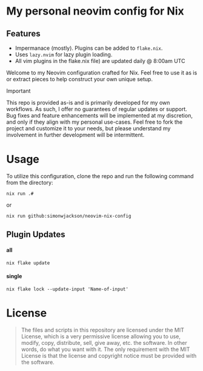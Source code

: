 # My personal neovim config for Nix



## Features

* Impermanace (mostly). Plugins can be added to `flake.nix`.
* Uses `lazy.nvim` for lazy plugin loading.
* All vim plugins in the flake.nix file) are updated daily @ 8:00am UTC

Welcome to my Neovim configuration crafted for Nix.
Feel free to use it as is or extract pieces to help construct your own unique setup.

> [!IMPORTANT]
> This repo is provided as-is and is primarily developed for my own workflows. As such, I offer no guarantees of regular updates or support. Bug fixes and feature enhancements will be implemented at my discretion, and only if they align with my personal use-cases. Feel free to fork the project and customize it to your needs, but please understand my involvement in further development will be intermittent.

# Usage

To utilize this configuration, clone the repo and run the following command from the directory:

```
nix run .#
```

or

```
nix run github:simonwjackson/neovim-nix-config
```

## Plugin Updates

#### all
```shell
nix flake update
```

#### single
```shell
nix flake lock --update-input 'Name-of-input'
```
<!--

```nix
{pkgs}:
{
  environment = {
    # Environment variables for the plugin (optional)
    # Example: GITHUB_USER = "simonwjackson";
  };
  environmentFiles = [
    # File paths to source for the plugin (optional)
    # Example: "/path/to/secure/env/file"
  ];
  replace = {
    # Replacements for the plugin (optional)
    # Example: flash = pkgs.vimPlugins.flash;
  };
}
```

## Repository Structure

```
|-[modules] -- Contains modules which are used to configure neovim
|-flake.nix -- Flake file
|-README.md -- This file
```

## Language Support

Most languages use [nvim-lspconfig](https://github.com/neovim/nvim-lspconfig) to set up language server. Additionally some languages also (or exclusively) use [null-ls](https://github.com/jose-elias-alvarez/null-ls.nvim) to extend capabilities.

### C/C++

**LSP Server**: [ccls](https://github.com/MaskRay/ccls)

### HTML

**Plugins**

- [nvim-ts-autotag](https://github.com/ellisonleao/glow.nvim/issues/44) for autoclosing and renaming html tags. Works with html, tsx, vue, svelte, and php

### Dhall

**LSP Server**: [dhall-lsp-server](https://github.com/dhall-lang/dhall-haskell/tree/main/dhall-lsp-server)

### Haskell

**LSP Server**: [haskell-language-server](https://github.com/haskell/haskell-language-server)

**Formatting**: [cabal-fmt](https://github.com/phadej/cabal-fmt)

### Java

** LSP Server**: [jdtls](https://github.com/mfussenegger/nvim-jdtls)

**Formatting**: [java-google-formater](https://github.com/google/google-java-format)

### Nix

**LSP Server**: [rnix-lsp](https://github.com/nix-community/rnix-lsp)

**Formatting**

rnix provides builtin formatting with [nixpkgs-fmt](https://github.com/nix-community/nixpkgs-fmt) but it is disabled and I am instead using null-ls with [alejandra](https://github.com/kamadorueda/alejandra)

### Python

**LSP Server**: [pyright](https://github.com/microsoft/pyright)

**Formatting**:

Using [black](https://github.com/psf/black) through null-ls

### Rust

**LSP Server**: [rust-analyzer](https://github.com/rust-analyzer/rust-analyzer)

**Formatting**

Rust analyzer provides builtin formatting with [rustfmt](https://github.com/rust-lang/rustfmt)

**Plugins**

- [rust-tools](https://github.com/simrat39/rust-tools.nvim)
- [crates.nvim](https://github.com/Saecki/crates.nvim)

### Scala

**LSP Server**: [metals](https://github.com/scalameta/nvim-metals)

### Typescript

**LSP Server**: [typescript-language-server](https://github.com/typescript-language-server/typescript-language-server)

**Linting**

Using [eslint](https://github.com/prettier/prettier) through null-ls.

**Formatting**

Disabled lsp server formatting, using [prettier](https://github.com/prettier/prettier) through null-ls.

## Plugins

This configuration includes a variety of plugins designed to enhance your Neovim experience, from LSP and Autopairs, to Completions, Git, Themes, and more. For a complete list and description of all plugins:

### LSP

- [fidget-nvim](https://github.com/j-hui/fidget.nvim) Standalone UI for nvim-lsp progress. Eye candy for the impatient.
- [nvim-lightbulb](https://github.com/kosayoda/nvim-lightbulb) shows a lightbulb in the sign column whenever a codeAction is available.
- [lsp-signature](https://github.com/ray-x/lsp_signature.nvim) Show function signature when you type.
- [nvim-lspconfig](https://github.com/neovim/nvim-lspconfig) common configurations for built-in language server
- [lspkind-nvim](https://github.com/onsails/lspkind.nvim) This tiny plugin adds vscode-like pictograms to neovim built-in lsp.
- [lspsaga.nvim](https://github.com/nvimdev/lspsaga.nvim) Neovim lsp enhance plugin.
- [null-ls.nvim](https://github.com/jose-elias-alvarez/null-ls.nvim) neovim as a language server to inject LSP diagnostics, code actions, etc.
- [nvim-code-action-menu](https://github.com/weilbith/nvim-code-action-menu) provides a handy pop-up menu for code actions
- [trouble.nvim](https://github.com/folke/trouble.nvim) pretty list of lsp data

### Autopairs

- [nvim-autopairs](https://github.com/windwp/nvim-autopairs) an autopair plugin for neovim

### ChatGPT

- [ChatGPT.nvim](https://github.com/jackMort/ChatGPT.nvim) a plugin for generating text with GPT-3.5 Turbo

### Completions

- [nvim-cmp](https://github.com/hrsh7th/nvim-cmp) a completion engine that utilizes sources (replaces nvim-compe)
  - [cmp-buffer](https://github.com/hrsh7th/cmp-buffer) a source for buffer words
  - [cmp-nvim-lsp](https://github.com/hrsh7th/cmp-nvim-lsp) a source for builtin LSP client
  - [cmp-vsnip](https://github.com/hrsh7th/cmp-vsnip) a source for vim-vsnip autocomplete
  - [cmp-path](https://github.com/hrsh7th/cmp-path) a source for path autocomplete
  - [crates.nvim](https://github.com/Saecki/crates.nvim) autocompletion of rust crate versions in `cargo.toml`

### Filetrees

- [nvim-tree-lua](https://github.com/kyazdani42/nvim-tree.lua) a file explorer tree written in lua. Using

### Git

- [gitsigns.nvim](https://github.com/lewis6991/gitsigns.nvim) a variety of git decorations

### Snippets

- [vim-vsnip](https://github.com/hrsh7th/vim-vsnip) a snippet plugin that supports LSP/VSCode's snippet format

### Statuslines

- [lualine.nvim](https://github.com/hoob3rt/lualine.nvim) statusline written in lua.

### Terminal

- [toggleterm.nvim](https://github.com/akinsho/toggleterm.nvim) a neovim plugin to persist and toggle multiple terminals during an editing session

### Themes

- [borealis](https://github.com/Gako358/borealis.nvim) a dark colorscheme with multiple options

### Treesitter

- Nix installation of treesitter
- [nvim-treesitter-context](https://github.com/romgrk/nvim-treesitter-context) a context bar using tree-sitter
- [nvim-ts-autotag](https://github.com/windwp/nvim-ts-autotag) uses treesitter to autoclose/rename html tags

### Utilities

- [telescope](https://github.com/nvim-telescope/telescope.nvim) an extendable fuzzy finder of lists. Working ripgrep and fd
- [which-key](https://github.com/folke/which-key.nvim) a popup that displays possible keybindings of command being typed

### Visuals

- [indent-blankline](https://github.com/lukas-reineke/indent-blankline.nvim) for indentation guides
- [nvim-web-devicons](https://github.com/kyazdani42/nvim-web-devicons) Plugins and colors for icons. Requires patched font

## Dependencies

- [plenary](https://github.com/nvim-lua/plenary.nvim) which is a dependency of some plugins, installed automatically if needed
-->

# License

> The files and scripts in this repository are licensed under the MIT License, which is a very
> permissive license allowing you to use, modify, copy, distribute, sell, give away, etc. the software.
> In other words, do what you want with it. The only requirement with the MIT License is that the license
> and copyright notice must be provided with the software.

